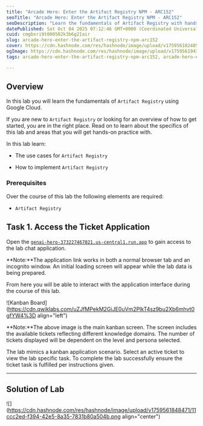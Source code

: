 ```yaml
---
title: "Arcade Hero: Enter the Artifact Registry NPM - ARC152"
seoTitle: "Arcade Hero: Enter the Artifact Registry NPM - ARC152"
seoDescription: "Learn the fundamentals of Artifact Registry with hands-on practice in Google Cloud through this lab. Ideal for beginners and advanced users"
datePublished: Sat Oct 04 2025 07:12:46 GMT+0000 (Coordinated Universal Time)
cuid: cmgbxri9t000502k3b6g21air
slug: arcade-hero-enter-the-artifact-registry-npm-arc152
cover: https://cdn.hashnode.com/res/hashnode/image/upload/v1759561824059/dea6e8ba-66fd-4da8-b52a-02233b9d9e7c.png
ogImage: https://cdn.hashnode.com/res/hashnode/image/upload/v1759561943291/f005f981-cdf1-49da-93f2-ee147f17e6d0.png
tags: arcade-hero-enter-the-artifact-registry-npm-arc152, arcade-hero-enter-the-artifact-registry-npm, arc152

---
```


## Overview

In this lab you will learn the fundamentals of `Artifact Registry` using Google Cloud.

If you are new to `Artifact Registry` or looking for an overview of how to get started, you are in the right place. Read on to learn about the specifics of this lab and areas that you will get hands-on practice with.

In this lab learn:

* The use cases for `Artifact Registry`
    
* How to implement `Artifact Registry`
    

### Prerequisites

Over the course of this lab the following elements are required:

* `Artifact Registry`
    

## Task 1. Access the Ticket Application

Open the [`genai-hero-373227467021.us-central1.run.app`](http://genai-hero-373227467021.us-central1.run.app) to gain access to the lab chat application.

**Note:**The application link works in both a normal browser tab and an incognito window. An initial loading screen will appear while the lab data is being prepared.

From here you will be able to interact with the application interface during the course of this lab.

![Kanban Board](https://cdn.qwiklabs.com/uZJfMPekM2GiJE0uVm2PlkT4sz9bu2Xb6mhvt0gfYW4%3D align="left")

**Note:**The above image is the main kanban screen. The screen includes the available tickets reflecting different knowledge domains. The number of tickets displayed will be dependent on the level and persona selected.

The lab mimics a kanban application scenario. Select an active ticket to view the lab specific task. To complete the lab successfully ensure the ticket task is fulfilled per instructions given.

---

## Solution of Lab

![](https://cdn.hashnode.com/res/hashnode/image/upload/v1759561848471/11ccc2ed-f394-42e5-8a35-7831b80a504b.png align="center")